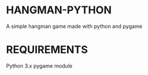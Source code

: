 # HANGMAN-PYTHON
A simple hangman game made with python and pygame

# REQUIREMENTS
Python 3.x
pygame module
